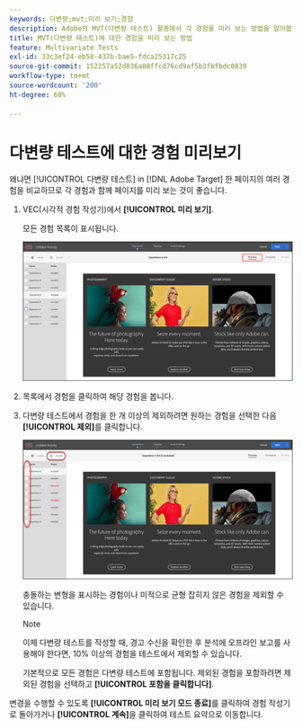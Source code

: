 ```yaml
---
keywords: 다변량;mvt;미리 보기;경험
description: Adobe의 MVT(다변량 테스트) 활동에서 각 경험을 미리 보는 방법을 알아봅니다 [!DNL Target] 시각적 경험 작성기(VEC) 사용.
title: MVT(다변량 테스트)에 대한 경험을 미리 보는 방법
feature: Multivariate Tests
exl-id: 33c3ef24-eb58-437b-bae5-fdca25317c25
source-git-commit: 152257a52d836a88ffcd76cd9af5b3fbfbdc0839
workflow-type: tm+mt
source-wordcount: '200'
ht-degree: 68%

---
```


# 다변량 테스트에 대한 경험 미리보기

왜냐면 [!UICONTROL 다변량 테스트] in [!DNL Adobe Target] 한 페이지의 여러 경험을 비교하므로 각 경험과 함께 페이지를 미리 보는 것이 좋습니다.

1. VEC(시각적 경험 작성기)에서 **[!UICONTROL 미리 보기]**.

   모든 경험 목록이 표시됩니다.

   ![](assets/preview.png)

1. 목록에서 경험을 클릭하여 해당 경험을 봅니다.

1. 다변량 테스트에서 경험을 한 개 이상의 제외하려면 원하는 경험을 선택한 다음 **[!UICONTROL 제외]**&#x200B;를 클릭합니다.

   ![경험 제외](/help/main/c-activities/c-multivariate-testing/t-create-multivariate-test/assets/preview-mvt-exclude.png)

   충돌하는 변형을 표시하는 경험이나 미적으로 균형 잡히지 않은 경험을 제외할 수 있습니다.

   >[!NOTE]
   >
   >이제 다변량 테스트를 작성할 때, 경고 수신을 확인한 후 분석에 오프라인 보고를 사용해야 한다면, 10% 이상의 경험을 테스트에서 제외할 수 있습니다.

   기본적으로 모든 경험은 다변량 테스트에 포함됩니다. 제외된 경험을 포함하려면 제외된 경험을 선택하고 **[!UICONTROL 포함을 클릭합니다]**.

변경을 수행할 수 있도록 **[!UICONTROL 미리 보기 모드 종료]**&#x200B;를 클릭하여 경험 작성기로 돌아가거나 **[!UICONTROL 계속]**&#x200B;을 클릭하여 테스트 요약으로 이동합니다.
